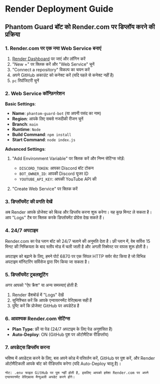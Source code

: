 # Render Deployment Guide

## Phantom Guard बॉट को Render.com पर डिप्लॉय करने की प्रक्रिया

### 1. Render.com पर एक नया Web Service बनाएं

1. [Render Dashboard](https://dashboard.render.com/) पर जाएं और लॉगिन करें
2. "New +" पर क्लिक करें और "Web Service" चुनें
3. "Connect a repository" विकल्प का चयन करें
4. अपने GitHub अकाउंट को कनेक्ट करें (यदि पहले से कनेक्ट नहीं है)
5. `pc` रिपॉजिटरी चुनें

### 2. Web Service कॉन्फ़िगरेशन

**Basic Settings**:
- **Name**: `phantom-guard-bot` (या अपनी पसंद का नाम)
- **Region**: आपके लिए सबसे नजदीकी रीजन चुनें
- **Branch**: `main`
- **Runtime**: `Node`
- **Build Command**: `npm install`
- **Start Command**: `node index.js`

**Advanced Settings**:

1. "Add Environment Variable" पर क्लिक करें और निम्न सेटिंग्स जोड़ें:
   - `DISCORD_TOKEN`: आपका Discord बॉट टोकन 
   - `BOT_OWNER_ID`: आपकी Discord यूजर ID
   - `YOUTUBE_API_KEY`: आपकी YouTube API की

2. "Create Web Service" पर क्लिक करें

### 3. डिप्लॉयमेंट की प्रगति देखें

अब Render आपके प्रोजेक्ट को बिल्ड और डिप्लॉय करना शुरू करेगा। यह कुछ मिनट ले सकता है। आप "Logs" टैब पर क्लिक करके डिप्लॉयमेंट प्रोग्रेस देख सकते हैं।

### 4. 24/7 अपटाइम

Render.com का पेड प्लान बॉट को 24/7 चलाने की अनुमति देता है। फ्री प्लान में, वेब सर्विस 15 मिनट की निष्क्रियता के बाद स्लीप मोड में चली जाती है और अगली रिक्वेस्ट पर वापस शुरू होती है।

अपटाइम को बढ़ाने के लिए, हमने पोर्ट 6870 पर एक सिंपल HTTP सर्वर सेट किया है जो विभिन्न अपटाइम मॉनिटरिंग सर्विसेज द्वारा पिंग किया जा सकता है।

### 5. डिप्लॉयमेंट ट्रबलशूटिंग

अगर आपको "ऐप क्रैश" या अन्य समस्याएं होती हैं:

1. Render डैशबोर्ड में "Logs" देखें
2. सुनिश्चित करें कि आपके एन्वायरनमेंट वेरिएबल्स सही हैं
3. पुष्टि करें कि प्रोजेक्ट GitHub पर अपडेटेड है

### 6. आवश्यक Render.com सेटिंग्स

- **Plan Type**: फ्री या पेड (24/7 अपटाइम के लिए पेड अनुशंसित है)
- **Auto-Deploy**: ON (GitHub पुश पर ऑटोमैटिक रीडिप्लॉय)

### 7. अपडेट्स डिप्लॉय करना

भविष्य में अपडेट्स करने के लिए, बस अपने कोड में परिवर्तन करें, GitHub पर पुश करें, और Render ऑटोमैटिकली आपके बॉट को रीडिप्लॉय करेगा (यदि Auto-Deploy चालू है)।

```
नोट: .env फाइल GitHub पर पुश नहीं होती है, इसलिए आपको हमेशा Render.com पर अपने एन्वायरनमेंट वेरिएबल्स मैन्युअली अपडेट करने होंगे।
```